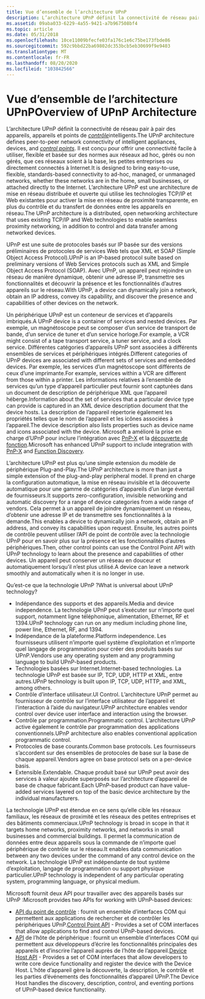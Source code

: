 ```yaml
---
title: Vue d’ensemble de l’architecture UPnP
description: L’architecture UPnP définit la connectivité de réseau pair à pair des appareils, appareils et points de contrôle intelligents.
ms.assetid: 09aba033-6229-4a55-9421-a7b967508bf4
ms.topic: article
ms.date: 05/31/2018
ms.openlocfilehash: 10ce11009bfecfe03fa176c1e6c75be173fbde86
ms.sourcegitcommit: 592c9bbd22ba69802dc353bcb5eb30699f9e9403
ms.translationtype: MT
ms.contentlocale: fr-FR
ms.lasthandoff: 08/20/2020
ms.locfileid: "103842566"
---
```

# <a name="overview-of-upnp-architecture"></a><span data-ttu-id="f0d45-103">Vue d’ensemble de l’architecture UPnP</span><span class="sxs-lookup"><span data-stu-id="f0d45-103">Overview of UPnP Architecture</span></span>

<span data-ttu-id="f0d45-104">L’architecture UPnP définit la connectivité de réseau pair à pair des appareils, appareils et points de [*contrôle*](c-gly.md)intelligents.</span><span class="sxs-lookup"><span data-stu-id="f0d45-104">The UPnP architecture defines peer-to-peer network connectivity of intelligent appliances, devices, and [*control points*](c-gly.md).</span></span> <span data-ttu-id="f0d45-105">Il est conçu pour offrir une connectivité facile à utiliser, flexible et basée sur des normes aux réseaux ad hoc, gérés ou non gérés, que ces réseaux soient à la base, les petites entreprises ou directement connectés à Internet.</span><span class="sxs-lookup"><span data-stu-id="f0d45-105">It is designed to bring easy-to-use, flexible, standards-based connectivity to ad-hoc, managed, or unmanaged networks, whether these networks are in the home, small businesses, or attached directly to the Internet.</span></span> <span data-ttu-id="f0d45-106">L’architecture UPnP est une architecture de mise en réseau distribuée et ouverte qui utilise les technologies TCP/IP et Web existantes pour activer la mise en réseau de proximité transparente, en plus du contrôle et du transfert de données entre les appareils en réseau.</span><span class="sxs-lookup"><span data-stu-id="f0d45-106">The UPnP architecture is a distributed, open networking architecture that uses existing TCP/IP and Web technologies to enable seamless proximity networking, in addition to control and data transfer among networked devices.</span></span>

<span data-ttu-id="f0d45-107">UPnP est une suite de protocoles basés sur IP basée sur des versions préliminaires de protocoles de services Web tels que XML et SOAP (Simple Object Access Protocol).</span><span class="sxs-lookup"><span data-stu-id="f0d45-107">UPnP is an IP-based protocol suite based on preliminary versions of Web Services protocols such as XML and Simple Object Access Protocol (SOAP).</span></span> <span data-ttu-id="f0d45-108">Avec UPnP, un appareil peut rejoindre un réseau de manière dynamique, obtenir une adresse IP, transmettre ses fonctionnalités et découvrir la présence et les fonctionnalités d’autres appareils sur le réseau.</span><span class="sxs-lookup"><span data-stu-id="f0d45-108">With UPnP, a device can dynamically join a network, obtain an IP address, convey its capability, and discover the presence and capabilities of other devices on the network.</span></span>

<span data-ttu-id="f0d45-109">Un périphérique UPnP est un conteneur de services et d’appareils imbriqués.</span><span class="sxs-lookup"><span data-stu-id="f0d45-109">A UPnP device is a container of services and nested devices.</span></span> <span data-ttu-id="f0d45-110">Par exemple, un magnétoscope peut se composer d’un service de transport de bande, d’un service de tuner et d’un service horloge.</span><span class="sxs-lookup"><span data-stu-id="f0d45-110">For example, a VCR might consist of a tape transport service, a tuner service, and a clock service.</span></span> <span data-ttu-id="f0d45-111">Différentes catégories d’appareils UPnP sont associées à différents ensembles de services et périphériques intégrés.</span><span class="sxs-lookup"><span data-stu-id="f0d45-111">Different categories of UPnP devices are associated with different sets of services and embedded devices.</span></span> <span data-ttu-id="f0d45-112">Par exemple, les services d’un magnétoscope sont différents de ceux d’une imprimante.</span><span class="sxs-lookup"><span data-stu-id="f0d45-112">For example, services within a VCR are different from those within a printer.</span></span> <span data-ttu-id="f0d45-113">Les informations relatives à l’ensemble de services qu’un type d’appareil particulier peut fournir sont capturées dans un document de description de périphérique XML que l’appareil héberge.</span><span class="sxs-lookup"><span data-stu-id="f0d45-113">Information about the set of services that a particular device type can provide is captured in an XML device description document that the device hosts.</span></span> <span data-ttu-id="f0d45-114">La description de l’appareil répertorie également les propriétés telles que le nom de l’appareil et les icônes associées à l’appareil.</span><span class="sxs-lookup"><span data-stu-id="f0d45-114">The device description also lists properties such as device name and icons associated with the device.</span></span> <span data-ttu-id="f0d45-115">Microsoft a amélioré la prise en charge d’UPnP pour inclure l’intégration avec [PnP-X](/previous-versions/windows/desktop/fundisc/pnp-x) et la [découverte de fonction](/previous-versions/windows/desktop/fundisc/fd-portal).</span><span class="sxs-lookup"><span data-stu-id="f0d45-115">Microsoft has enhanced UPnP support to include integration with [PnP-X](/previous-versions/windows/desktop/fundisc/pnp-x) and [Function Discovery](/previous-versions/windows/desktop/fundisc/fd-portal).</span></span>

<span data-ttu-id="f0d45-116">L’architecture UPnP est plus qu’une simple extension du modèle de périphérique Plug-and-Play.</span><span class="sxs-lookup"><span data-stu-id="f0d45-116">The UPnP architecture is more than just a simple extension of the plug-and-play peripheral model.</span></span> <span data-ttu-id="f0d45-117">Il prend en charge la configuration automatique, la mise en réseau invisible et la découverte automatique pour une gamme de catégories d’appareils d’un large éventail de fournisseurs.</span><span class="sxs-lookup"><span data-stu-id="f0d45-117">It supports zero-configuration, invisible networking and automatic discovery for a range of device categories from a wide range of vendors.</span></span> <span data-ttu-id="f0d45-118">Cela permet à un appareil de joindre dynamiquement un réseau, d’obtenir une adresse IP et de transmettre ses fonctionnalités à la demande.</span><span class="sxs-lookup"><span data-stu-id="f0d45-118">This enables a device to dynamically join a network, obtain an IP address, and convey its capabilities upon request.</span></span> <span data-ttu-id="f0d45-119">Ensuite, les autres points de contrôle peuvent utiliser l’API de point de contrôle avec la technologie UPnP pour en savoir plus sur la présence et les fonctionnalités d’autres périphériques.</span><span class="sxs-lookup"><span data-stu-id="f0d45-119">Then, other control points can use the Control Point API with UPnP technology to learn about the presence and capabilities of other devices.</span></span> <span data-ttu-id="f0d45-120">Un appareil peut conserver un réseau en douceur et automatiquement lorsqu’il n’est plus utilisé.</span><span class="sxs-lookup"><span data-stu-id="f0d45-120">A device can leave a network smoothly and automatically when it is no longer in use.</span></span>

<span data-ttu-id="f0d45-121">Qu’est-ce que la technologie UPnP ?</span><span class="sxs-lookup"><span data-stu-id="f0d45-121">What is universal about UPnP technology?</span></span>

-   <span data-ttu-id="f0d45-122">Indépendance des supports et des appareils.</span><span class="sxs-lookup"><span data-stu-id="f0d45-122">Media and device independence.</span></span> <span data-ttu-id="f0d45-123">La technologie UPnP peut s’exécuter sur n’importe quel support, notamment ligne téléphonique, alimentation, Ethernet, RF et 1394.</span><span class="sxs-lookup"><span data-stu-id="f0d45-123">UPnP technology can run on any medium including phone line, power line, Ethernet, RF, and 1394.</span></span>
-   <span data-ttu-id="f0d45-124">Indépendance de la plateforme.</span><span class="sxs-lookup"><span data-stu-id="f0d45-124">Platform independence.</span></span> <span data-ttu-id="f0d45-125">Les fournisseurs utilisent n’importe quel système d’exploitation et n’importe quel langage de programmation pour créer des produits basés sur UPnP.</span><span class="sxs-lookup"><span data-stu-id="f0d45-125">Vendors use any operating system and any programming language to build UPnP-based products.</span></span>
-   <span data-ttu-id="f0d45-126">Technologies basées sur Internet.</span><span class="sxs-lookup"><span data-stu-id="f0d45-126">Internet-based technologies.</span></span> <span data-ttu-id="f0d45-127">La technologie UPnP est basée sur IP, TCP, UDP, HTTP et XML, entre autres.</span><span class="sxs-lookup"><span data-stu-id="f0d45-127">UPnP technology is built upon IP, TCP, UDP, HTTP, and XML, among others.</span></span>
-   <span data-ttu-id="f0d45-128">Contrôle d’interface utilisateur.</span><span class="sxs-lookup"><span data-stu-id="f0d45-128">UI Control.</span></span> <span data-ttu-id="f0d45-129">L’architecture UPnP permet au fournisseur de contrôle sur l’interface utilisateur de l’appareil et l’interaction à l’aide du navigateur.</span><span class="sxs-lookup"><span data-stu-id="f0d45-129">UPnP architecture enables vendor control over device user interface and interaction using the browser.</span></span>
-   <span data-ttu-id="f0d45-130">Contrôle par programmation.</span><span class="sxs-lookup"><span data-stu-id="f0d45-130">Programmatic control.</span></span> <span data-ttu-id="f0d45-131">L’architecture UPnP active également le contrôle par programmation des applications conventionnels.</span><span class="sxs-lookup"><span data-stu-id="f0d45-131">UPnP architecture also enables conventional application programmatic control.</span></span>
-   <span data-ttu-id="f0d45-132">Protocoles de base courants.</span><span class="sxs-lookup"><span data-stu-id="f0d45-132">Common base protocols.</span></span> <span data-ttu-id="f0d45-133">Les fournisseurs s’accordent sur des ensembles de protocoles de base sur la base de chaque appareil.</span><span class="sxs-lookup"><span data-stu-id="f0d45-133">Vendors agree on base protocol sets on a per-device basis.</span></span>
-   <span data-ttu-id="f0d45-134">Extensible.</span><span class="sxs-lookup"><span data-stu-id="f0d45-134">Extendable.</span></span> <span data-ttu-id="f0d45-135">Chaque produit basé sur UPnP peut avoir des services à valeur ajoutée superposés sur l’architecture d’appareil de base de chaque fabricant.</span><span class="sxs-lookup"><span data-stu-id="f0d45-135">Each UPnP-based product can have value-added services layered on top of the basic device architecture by the individual manufacturers.</span></span>

<span data-ttu-id="f0d45-136">La technologie UPnP est étendue en ce sens qu’elle cible les réseaux familiaux, les réseaux de proximité et les réseaux des petites entreprises et des bâtiments commerciaux.</span><span class="sxs-lookup"><span data-stu-id="f0d45-136">UPnP technology is broad in scope in that it targets home networks, proximity networks, and networks in small businesses and commercial buildings.</span></span> <span data-ttu-id="f0d45-137">Il permet la communication de données entre deux appareils sous la commande de n’importe quel périphérique de contrôle sur le réseau.</span><span class="sxs-lookup"><span data-stu-id="f0d45-137">It enables data communication between any two devices under the command of any control device on the network.</span></span> <span data-ttu-id="f0d45-138">La technologie UPnP est indépendante de tout système d’exploitation, langage de programmation ou support physique particulier.</span><span class="sxs-lookup"><span data-stu-id="f0d45-138">UPnP technology is independent of any particular operating system, programming language, or physical medium.</span></span>

<span data-ttu-id="f0d45-139">Microsoft fournit deux API pour travailler avec des appareils basés sur UPnP :</span><span class="sxs-lookup"><span data-stu-id="f0d45-139">Microsoft provides two APIs for working with UPnP-based devices:</span></span>

-   <span data-ttu-id="f0d45-140">[API du point de contrôle](control-point-api.md) : fournit un ensemble d’interfaces COM qui permettent aux applications de rechercher et de contrôler les périphériques UPnP.</span><span class="sxs-lookup"><span data-stu-id="f0d45-140">[Control Point API](control-point-api.md) - Provides a set of COM interfaces that allow applications to find and control UPnP-based devices.</span></span>
-   <span data-ttu-id="f0d45-141">[API](device-host-api.md) de l’hôte de périphérique : fournit un ensemble d’interfaces COM qui permettent aux développeurs d’écrire les fonctionnalités principales des appareils et d’inscrire l’appareil auprès de l’hôte de l’appareil.</span><span class="sxs-lookup"><span data-stu-id="f0d45-141">[Device Host API](device-host-api.md) - Provides a set of COM interfaces that allow developers to write core device functionality and register the device with the Device Host.</span></span> <span data-ttu-id="f0d45-142">L’hôte d’appareil gère la découverte, la description, le contrôle et les parties d’événements des fonctionnalités d’appareil UPnP.</span><span class="sxs-lookup"><span data-stu-id="f0d45-142">The Device Host handles the discovery, description, control, and eventing portions of UPnP-based device functionality.</span></span>

 

 